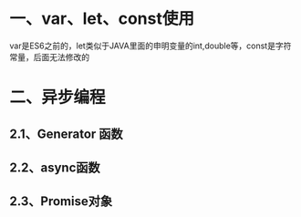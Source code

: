 # 一、var、let、const使用

var是ES6之前的，let类似于JAVA里面的申明变量的int,double等，const是字符常量，后面无法修改的

# 二、异步编程

## 2.1、Generator 函数

## 2.2、async函数

## 2.3、Promise对象